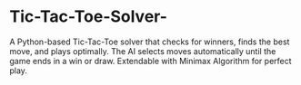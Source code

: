 # Tic-Tac-Toe-Solver-
A Python-based Tic-Tac-Toe solver that checks for winners, finds the best move, and plays optimally. The AI selects moves automatically until the game ends in a win or draw. Extendable with Minimax Algorithm for perfect play.
